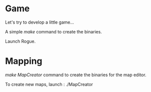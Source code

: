 # Game

Let's try to develop a little game...

A simple *make* command to create the binaries.

Launch Rogue.


# Mapping

*make MapCreator* command to create the binaries for the map editor.

To create new maps, launch :
./MapCreator
